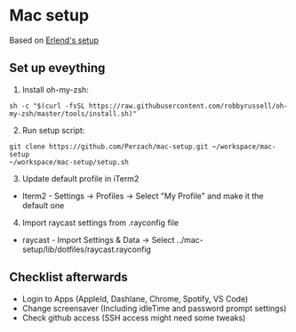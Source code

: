 # Mac setup

Based on [Erlend's setup](https://github.com/ErlendF/mac-setup.git)

## Set up eveything
1. Install oh-my-zsh:
```
sh -c "$(curl -fsSL https://raw.githubusercontent.com/robbyrussell/oh-my-zsh/master/tools/install.sh)"
```

2. Run setup script:
```
git clone https://github.com/Perzach/mac-setup.git ~/workspace/mac-setup
~/workspace/mac-setup/setup.sh
```

3. Update default profile in iTerm2
* Iterm2 - Settings -> Profiles -> Select "My Profile" and make it the default one

4. Import raycast settings from .rayconfig file
* raycast - Import Settings & Data -> Select ../mac-setup/lib/dotfiles/raycast.rayconfig

## Checklist afterwards
- Login to Apps (AppleId, Dashlane, Chrome, Spotify, VS Code)
- Change screensaver (Including idleTime and password prompt settings)
- Check github access (SSH access might need some tweaks)